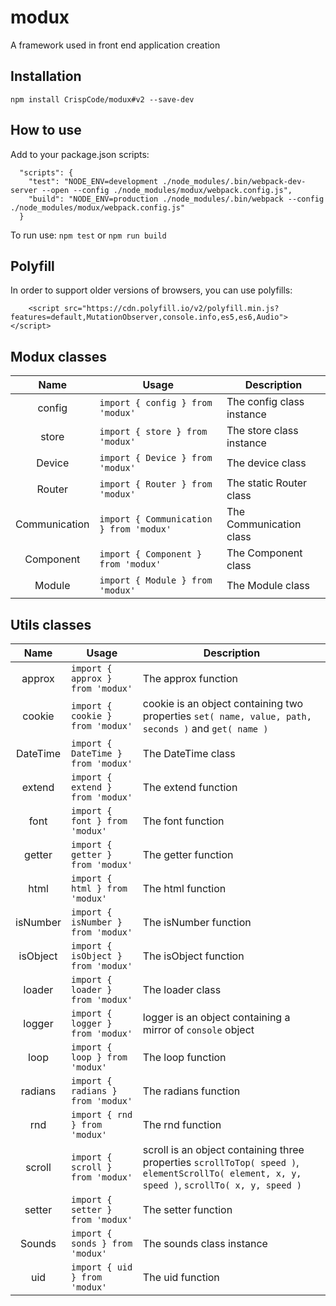 # modux
A framework used in front end application creation

## Installation

```
npm install CrispCode/modux#v2 --save-dev
```

## How to use

Add to your package.json scripts:
```
  "scripts": {
    "test": "NODE_ENV=development ./node_modules/.bin/webpack-dev-server --open --config ./node_modules/modux/webpack.config.js",
    "build": "NODE_ENV=production ./node_modules/.bin/webpack --config ./node_modules/modux/webpack.config.js"
  }
```

To run use: `npm test` or `npm run build`

## Polyfill

In order to support older versions of browsers, you can use polyfills:

```
    <script src="https://cdn.polyfill.io/v2/polyfill.min.js?features=default,MutationObserver,console.info,es5,es6,Audio"></script>
```

## Modux classes

  |Name|Usage|Description|
  |:---:|---|---|
  | config | `import { config } from 'modux'` | The config class instance |
  | store | `import { store } from 'modux'` | The store class instance |
  | Device | `import { Device } from 'modux'` | The device class |
  | Router | `import { Router } from 'modux'` | The static Router class |
  | Communication | `import { Communication } from 'modux'` | The Communication class |
  | Component | `import { Component } from 'modux'` | The Component class |
  | Module | `import { Module } from 'modux'` | The Module class |

## Utils classes

  |Name|Usage|Description|
  |:---:|---|---|
  | approx | `import { approx } from 'modux'` | The approx function |
  | cookie | `import { cookie } from 'modux'` | cookie is an object containing two properties `set( name, value, path, seconds )` and `get( name )` |
  | DateTime | `import { DateTime } from 'modux'` | The DateTime class |
  | extend | `import { extend } from 'modux'` | The extend function |
  | font | `import { font } from 'modux'` | The font function |
  | getter | `import { getter } from 'modux'` | The getter function |
  | html | `import { html } from 'modux'` | The html function |
  | isNumber | `import { isNumber } from 'modux'` | The isNumber function |
  | isObject | `import { isObject } from 'modux'` | The isObject function |
  | loader | `import { loader } from 'modux'` | The loader class |
  | logger | `import { logger } from 'modux'` | logger is an object containing a mirror of `console` object |
  | loop | `import { loop } from 'modux'` | The loop function |
  | radians | `import { radians } from 'modux'` | The radians function |
  | rnd | `import { rnd } from 'modux'` | The rnd function |
  | scroll | `import { scroll } from 'modux'` | scroll is an object containing three properties `scrollToTop( speed )`, `elementScrollTo( element, x, y, speed )`, `scrollTo( x, y, speed )` |
  | setter | `import { setter } from 'modux'` | The setter function |
  | Sounds | `import { sonds } from 'modux'` | The sounds class instance |
  | uid | `import { uid } from 'modux'` | The uid function |